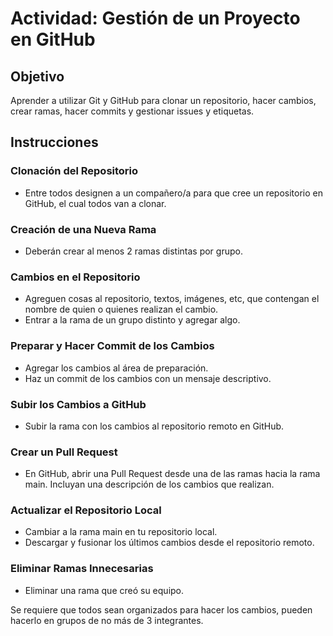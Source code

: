 # Actividad: Gestión de un Proyecto en GitHub

## Objetivo

Aprender a utilizar Git y GitHub para clonar un repositorio, hacer cambios, crear ramas, hacer commits y gestionar issues y etiquetas.

## Instrucciones

### Clonación del Repositorio

- Entre todos designen a un compañero/a para que cree un repositorio en GitHub, el cual todos van a clonar.

### Creación de una Nueva Rama

- Deberán crear al menos 2 ramas distintas por grupo.

### Cambios en el Repositorio

- Agreguen cosas al repositorio, textos, imágenes, etc, que contengan el nombre de quien o quienes realizan el cambio.
- Entrar a la rama de un grupo distinto y agregar algo.

### Preparar y Hacer Commit de los Cambios

- Agregar los cambios al área de preparación.
- Haz un commit de los cambios con un mensaje descriptivo.

### Subir los Cambios a GitHub

- Subir la rama con los cambios al repositorio remoto en GitHub.

### Crear un Pull Request

- En GitHub, abrir una Pull Request desde una de las ramas hacia la rama main. Incluyan una descripción de los cambios que realizan.

### Actualizar el Repositorio Local

- Cambiar a la rama main en tu repositorio local.
- Descargar y fusionar los últimos cambios desde el repositorio remoto.

### Eliminar Ramas Innecesarias

- Eliminar una rama que creó su equipo.

Se requiere que todos sean organizados para hacer los cambios, pueden hacerlo en grupos de no más de 3 integrantes.
